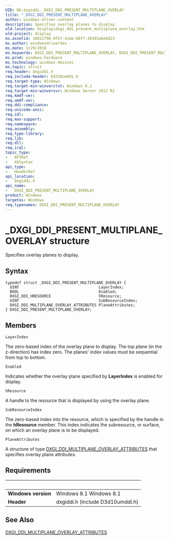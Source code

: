 ```yaml
---
UID: NS:dxgiddi._DXGI_DDI_PRESENT_MULTIPLANE_OVERLAY
title: "_DXGI_DDI_PRESENT_MULTIPLANE_OVERLAY"
author: windows-driver-content
description: Specifies overlay planes to display.
old-location: display\dxgi_ddi_present_multiplane_overlay.htm
old-project: display
ms.assetid: 18811f98-df57-43ab-b8f7-26301abeb823
ms.author: windowsdriverdev
ms.date: 3/29/2018
ms.keywords: DXGI_DDI_PRESENT_MULTIPLANE_OVERLAY, DXGI_DDI_PRESENT_MULTIPLANE_OVERLAY structure [Display Devices], _DXGI_DDI_PRESENT_MULTIPLANE_OVERLAY, display.dxgi_ddi_present_multiplane_overlay, dxgiddi/DXGI_DDI_PRESENT_MULTIPLANE_OVERLAY
ms.prod: windows-hardware
ms.technology: windows-devices
ms.topic: struct
req.header: dxgiddi.h
req.include-header: D3d10umddi.h
req.target-type: Windows
req.target-min-winverclnt: Windows 8.1
req.target-min-winversvr: Windows Server 2012 R2
req.kmdf-ver: 
req.umdf-ver: 
req.ddi-compliance: 
req.unicode-ansi: 
req.idl: 
req.max-support: 
req.namespace: 
req.assembly: 
req.type-library: 
req.lib: 
req.dll: 
req.irql: 
topic_type:
-	APIRef
-	kbSyntax
api_type:
-	HeaderDef
api_location:
-	Dxgiddi.h
api_name:
-	DXGI_DDI_PRESENT_MULTIPLANE_OVERLAY
product: Windows
targetos: Windows
req.typenames: DXGI_DDI_PRESENT_MULTIPLANE_OVERLAY
---
```


# _DXGI_DDI_PRESENT_MULTIPLANE_OVERLAY structure
Specifies overlay planes to display.

## Syntax
```
typedef struct _DXGI_DDI_PRESENT_MULTIPLANE_OVERLAY {
  UINT                                   LayerIndex;
  BOOL                                   Enabled;
  DXGI_DDI_HRESOURCE                     hResource;
  UINT                                   SubResourceIndex;
  DXGI_DDI_MULTIPLANE_OVERLAY_ATTRIBUTES PlaneAttributes;
} DXGI_DDI_PRESENT_MULTIPLANE_OVERLAY;
```

## Members


`LayerIndex`

The zero-based index of the overlay plane to display. The top plane (in the z-direction) has index zero. The planes' index values must be sequential from top to bottom.

`Enabled`

Indicates whether the overlay plane specified by <b>LayerIndex</b> is enabled for display.

`hResource`

A handle to the resource that is displayed by using the overlay plane.

`SubResourceIndex`

The zero-based index into the resource, which is specified by the handle in the <b>hResource</b> member. This index indicates the subresource, or surface, on which an overlay plane is to be displayed.

`PlaneAttributes`

A structure of type <a href="https://msdn.microsoft.com/library/windows/hardware/hh780283">DXGI_DDI_MULTIPLANE_OVERLAY_ATTRIBUTES</a>  that specifies overlay plane attributes.


## Requirements
| &nbsp; | &nbsp; |
| ---- |:---- |
| **Windows version** | Windows 8.1 Windows 8.1 |
| **Header** | dxgiddi.h (include D3d10umddi.h) |

## See Also

<a href="https://msdn.microsoft.com/library/windows/hardware/hh780283">DXGI_DDI_MULTIPLANE_OVERLAY_ATTRIBUTES</a>